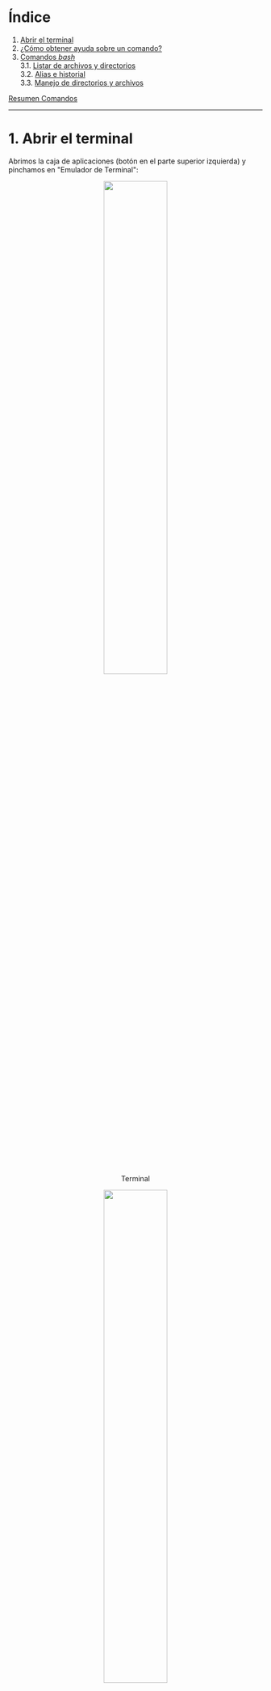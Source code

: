 # Índice <a name="indice"></a>

1. [Abrir el terminal](#terminal)
2. [¿Cómo obtener ayuda sobre un comando?](#ayuda)  
3. [Comandos _bash_](#comandos)  
	3.1. [Listar de archivos y directorios](#archivos)  
	3.2. [Alias e historial](#alias)  
	3.3. [Manejo de directorios y archivos](#directorios)
	<!--
	3.4. [Manipulación de archivos](#ficheros)
			Texto plano vs binarios
			echo y stdout, sterr, stdin

			less, cat (zcat), head, tail, wc, grep 

			# No da tiempo cut, sed, sort, uniq, awk
			Compresión/descompresión

	3.5. Pipes y _bash scripting_ básico
	3.6. Conexión a un servidor (ifconfig y ssh)
	-->

[Resumen Comandos](#resumen)

***

# 1. Abrir el terminal <a name="terminal"></a> 

Abrimos la caja de aplicaciones (botón en el parte superior izquierda) y pinchamos en "Emulador de Terminal":  
<p align="center" width="100%">
	<img width="50%" src="./images/desktop.png">
</p>

<p align="center">Terminal</p>
<p align="center" width="100%">
	<img width="50%" src="./images/terminal.png">
</p>

# 2. ¿Cómo obtener ayuda sobre un comando?  <a name="ayuda"></a>  

> Ir al [Índice](#indice)

Para obtener ayuda sobre el uso de cualquier comando de _bash_ (_shell_ más habitual en GNU/Linux) podemos recurrir al [manual oficial de _bash_](https://www.gnu.org/software/bash/manual/bash.html), pero también podemos obtener ayuda directamente en el terminal usando el siguiente comando:  

```bash
# Quiero saber qué opciones tiene el comando "ls"
man ls
```

<p align="center" width="100%">
	<img width="50%" src="./images/man_ls.png">
</p>


También podemos probar lo siguiente:
```bash
ls --help
```

> [!NOTE]  
> Algunos comandos en lugar de _--help_ usan sólo _-h_.  

Si usamos el segundo comando nos muestra en el terminal (salida estándar o _stdout_) todo el texto de la ayuda completo y tendremos que ir subiendo para buscar la información que buscamos. Sin embargo, con _mam ls_ la ayuda se muestra poco a poco de modo que pulsado las flechas del teclado (o también la barra espaciadora) podremos ir avanzando en el texto de la ayuda. Para salir debemos pulsar "q" o _ctrl+c_ (cancelar un proceso). 

Otra opción sería usar el comando _whatis_ que nos devuelve una muy breve reseña de en qué consiste el comando:

```bash
whatis ls
# Salida: ls (1) - list directory contents
```

Una herramienta muy útil online es [explainshell.com](https://explainshell.com/) donde podemos poner el comando completo que no entendemos (con sus parámetros/opciones) y nos explicada cada parte de éste de una manera bastante visual:  

<p align="center" width="100%">
	<img width="100%" src="./images/explainshell.png">
</p>

Finalmente, todo buen "Bioinformático" copia y pega el comando (o el mensaje de error de algún comando) en _google_ para encontrar la solución navegando por las distintas páginas. Pero más recientemente, las herramientas de inteligencia artificial (ChatGPT, Gemini, Copilot, etc.) nos permiten obtener la misma ayuda sin necesidad de navegar por varias páginas hasta encontrar la solución (pero hay que tener unos conocimientos mínimos para entender si lo que nos está diciendo es correcto o no).  

<p align="center" width="100%">
	<img width="75%" src="./images/gemini.png">
</p>

# 3. Comandos _bash_ <a name="comandos"><a/>  

[Índice](#indice)

La mayoría de las distribuciones de GNU/Linux utilizan _bash_ como _shell_ pero existen muchas otras como _tsch_, _zsh_, _sh_, _ksh_, etc. En Mac, desde que utilizan sus propios procesadores (M1, M2, etc.) utilizan por defecto _zsh_, que se puede cambiar por _bash_, aunque la mayoría de los comandos son iguales en todas las _shell_. 


## 3.1. Listar de archivos y carpetas <a name="archivos"><a/>  

> Ir al [Índice](#indice)

### _ls_ (_list_)

Este comando permite ver/listar los archivos/ficheros y las carpetas/directorios que hay en la ubicación actual:  

```bash
ls
```
<p align="center" width="100%">
	<img width="75%" src="./images/ls.png">
</p>

En la mayoría de las _shells_ actualmente los archivos y directorias se colorean de manera diferente (también los enlaces simbólicos o accessos directos, ver más abajo para saber que son).  

Pero si no es así y queremos ver los archivos y carpetas coloreados diferencialmente debemos usar la siguiente opción:  

```bash
ls --color=auto

# En Mac sería: ls -G
```

Si queremos obtener más información de los archivos y directorios podemos utilizar la opción _-l_ que además nos proporciona un formato tipo tabla más fácil de visualizar:  

```bash
ls -l
```
<p align="center" width="100%">
	<img width="75%" src="./images/ls2.png">
</p>


El espacio que ocupan los archivos por defecto se nos indica en bytes, pero si queremos que se indique de una manera más comprensible podemos añadir la opción _-h_:

```bash
ls -l -h 

# También podemos juntar las opciones

ls -lh
```
<p align="center" width="100%">
	<img width="75%" src="./images/ls3.png">
</p>

Si queremos ordenar los archivos por su fecha de modificación (más reciente a más antiguo) podemos utilizar la opción _-t_:

```bash
ls -lht
```

<p align="center" width="100%">
	<img width="75%" src="./images/ls4.png">
</p>

Si queremos que el orden sea el inverso (más antiguo a más reciente) añadimos la opción _-r_:

```bash
ls -lhtr
```

<p align="center" width="100%">
	<img width="75%" src="./images/ls5.png">
</p>

Lo que nos muestra el comando _ls_ con las opciones que hemos visto hasta ahora son solo los archivos y directorios visibles, sin embargo, hay muchos otros archivos o directorios ocultos, cuyo nombre empieza por "." que generalmente no vemos, y que conviene no tocar si no tenemos mucha experiencia con GNU/Linux. Para ver los archivos y directorios ocultos usaremos la opción _-a_:

```bash
ls -lha
```

<p align="center" width="100%">
	<img width="75%" src="./images/ls6.png">
</p>

<a name="dir_especiales"><a/>
Aquí quiero que veamos dos directorios especiales que existen dentro de todos los directorios:

- Directorio ".": hace referencia al propio directorio en el que nos encontramos.  
- Directorio "..": hace referencia al directorio superior (_parent_) que nos permitirá cambiar a este.  

La utilidad de estos dos directorios especiales los veremos en el siguiente apartado.  

Otro archivo oculto interesante es _.profile_ o _.bashrc_ donde, cuando tiene más experiencia, puedes incluir instrucciones que se ejecutarán al arrastar el terminal.  

> Si queremos crear un fichero oculto por la razón que sea, simplemente tenemos que cambiarle el nombre para que empiece por ".".  

## 3.2 Alias e historial <a name="alias"><a/>  

> Ir al [Índice](#indice)

En el caso del comando _ls_, que es un comando muy utilizado, si queremos usar varias de las opciones que hemos visto, puede ser un poco tedioso escribirlo todas las veces (_ls -lh --color=auto_). Afortunadamente, en casi todos los sistemas basado en Linux tenemos la opción de pulsar la flecha hacia arriba para ver los comandos que hemos escrito anteriormente (con posibilidad de editarlos si había algún error). Esto es lo que se conoce como historial, que también podemos verlo escribiendo _history_. 

```bash
history
```

<p align="center" width="100%">
	<img width="50%" src="./images/history.png">
</p>

Podemos copiar comandos del historial para volver a usarlos. 

> [!IMPORTANT]
> Para copiar y pegar en el terminal no se usa _**ctrl+c**_ y _**ctrl+v**_ (principalmente porque _**ctrl+c**_ está reservado para cancelar algún comando en ejecución). Podemos usar el botón derecho del ratón y darle a copiar/pegar en el menú que aparece o podemos usar _**ctrl+shift+c**_ para copiar y _**ctrl+shift+v**_ para pegar (si lo que copiamos y pegamos tienes varias líneas aparecerá una ventana que nos preguntará si estamos seguros).  

Además del historial, podemos crear un _alias_ (es como una especie de acceso directo o atajo). Tendremos que decidir un nombre para nuestro comando abreviado (por ejemplo, yo voy a usar la letra "l":

```bash
alias l='ls -lh --color=auto'
```

> [!IMPORTANT]
> Hay que tener cuidado al elegir el nombre de los alias para evitar usar algún termino que ya exista para otro comando.  

De este modo cada vez que yo ejecute _l_ en realidad estaré ejecutando _ls -lh --color=auto_. Sin embargo, cuando cerremos el terminal y lo volvamos a abrir el alias habrá desaparecido. Para hacerlo permanente habrá que meter esta instrucción en el fichero _.bashrc_ (en otras _shells_ este fichero puede llamarse de manera diferente: _.tcshrc_, _.zhrc_, etc.). Estos ficheros se denominan _ficheros de iniciación_ y contienen instrucciones esenciales para el funcinamiento de la _shell_ como la localización de los comandos, librerías y binarios que estamos ejecutando. Estos ficheros son leidos cuando iniciamos una sesión en el terminal.  

Para añadir una insctrucción en _.bashrc_ vamos a utilizar un editor de texto que viene integrado en el terminal: _nano_.  

```bash
nano .bashrc
```
<p align="center" width="100%">
	<img width="75%" src="./images/nano1.png">
</p>

Este fichero contiene muchas instrucciones que no vamos a tocar. Simplemente iremos al final del fichero, usando las fechas del teclado, y añadiremos al final el alias que queremos usar:  

<p align="center" width="100%">
	<img width="75%" src="./images/nano2.png">
</p>

Para salir/guardar los cambios pulsamos _**ctrl+x**_, nos preguntará si queremos guardar los cambios, pulsaremos "y" y luego nos pedirá confirmar el nombre del fichero pulsando "enter".  

Entonces habremos salido del editor, pero aún no se habrán actualizado los cambios que hemos introducido en el fichero. Para actualizarlo podemos hacer un _source .bashrc_, que básicamente lee el fichero y ejecuta los comando que hay en él o bien cerramos el terminal y lo volvemos a abrir, ya que estos ficheros se leen/ejecutan al arrascar el terminal. Ahora ya tenemos el alias disponible y no tendremos que volver a escribir todo el comando de nuevo. Obviamente podemos tener todos los alias que queramos, por ejemplo, otro alias interesante sería _alias ll='ls -lhtra --color=auto'_ que nos permite ver todos los ficheros, incluidos los ocultos ordenados por fecha de manera inversa. Esto es útil para ver los ficheros/directorios nuevos que se hayan creado como parte de un programa/comando que estemos ejecutando.  

## 3.3. Manejo de directorios y archivos <a name="directorios"><a/>  

> Ir al [Índice](#indice)

Antes de empezar a aprender los comandos necesarios para movernos y manejar directorios es necesario que conozcamos la estructura de directorios de Linux. 

Los sistemas GNU/Linux tienen un patrón bastante estricto y específico al respecto de la organización jerárquica de los directorios, definido por _Filesystem Hierarquy Standard_ (_FHS_), para evitar problemas de compatibilidad entre distribuciones y conseguir un sistema operativo sólido.  

La base de esta jerarquía es el directorio raíz (_root_), que se representa con el signo «/», y contiene al resto de directorios/archivos. 

<p align="center" width="100%">
	<img width="100%" src="./images/tree.jpg">
</p>

Dentro del directorio raíz («/») encontramos varios directorios que posee funciones específicas para el sistema operativo. Los principales se describen en la siguiente tabla:


| Directorio  | Descripción                                                                                                                         |
|-------------|-------------------------------------------------------------------------------------------------------------------------------------|
| /bin        | aplicaciones binarias importantes                                                                                                   |
| /boot       | Ficheros de configuración del arranque, núcleos y otros ficheros necesarios para el arranque (boot) del equipo.                     |
| /dev        | los ficheros de dispositivo                                                                                                         |
| /etc        | ficheros de configuración, scripts de arranque, etc.                                                                                |
| /home       | directorios personales (home) para los diferentes usuarios.                                                                         |
| /lib        | librerías del sistema (libraries)                                                                                                   |
| /media      | particiones montadas (cargadas) automáticamente en el disco duro y medios (media) extraíbles como CDs, cámaras digitales, etc.      |
| /mnt        | sistemas de archivos montados manualmente en el disco duro.                                                                         |
| /opt        | proporciona una ubicación donde instalar aplicaciones opcionales (de terceros)                                                      |
| /proc       | directorio dinámico especial que mantiene información sobre el estado del sistema, incluyendo los procesos actualmente en ejecución |
| /root       | directorio personal del usuario root (superusuario); también llamado "barra-root".                                                  |
| /sbin       | binarios importantes del sistema                                                                                                    |
| /sys        | archivos del sistema (system)                                                                                                       |
| /tmp        | temporary files                                                                                                                     |
| /usr        | aplicaciones y archivos a los que puede acceder la mayoría de los usuarios                                                          |
| /var        | archivos variables como archivos de registros y bases de datos                                                                      |  

Para más detalles ver: [Linux Fundation](https://www.linuxfoundation.org/blog/blog/classic-sysadmin-the-linux-filesystem-explained), [Ayuda Linux](https://ayudalinux.com/estructura-sistema-archivos/) y [Ayuda Ubuntu](https://help.ubuntu.com/kubuntu/desktopguide/es/directories-file-systems.html).  

En este punto no es muy importante conocer los detalles de cada uno de estos directorios, ya que para hacer modificaciones en estos se requieren conocimientos más avanzados. 

El único directorio en el que nosotros vamos a trabajar en _home_, que contiene los archivos/directorios de cada uno de los usuarios (un mismo equipo con Linux puede tener más de un usuario definido, igual que en otros sistemas operativos). Cuando arrancamos el terminal o el visor de archivos generalmente nos llevará a la carpeta de nuestro usuario dentro de la carpeta _home_, por ejemplo, _/home/usuario/_. Para saber el directorio en el que nos encontramos podemos utilizar el comando _pwd_:

```bash
pwd

# Salida: /home/usuario
```

### Moverse entre directorios

Para cambiar de directorio utilizaremos el comando _cd_ (_change directory_). Por ejemplo, si queremos acceder a la carpeta _Descargas_ dentro de nuestra carpeta de usuario podemos escribir:

```bash
cd Descargas
```

Tras ello podemos comprobar con _pwd_ que ahora estamos en la carpeta _/home/usuario/Descargas/_.  

¿Qué ocurre si en lugar de _Descargas_ nos equivocamos y escribimos el nombre mal por error?  

```bash
cd descargas

# Salida: bash: cd: descargas: No existe el archivo o el directorio
```
> [!IMPORTANT]
> Efectivamente, Linux distingue entre mayúsculas y minúsculas, y por lo tanto, la carpeta _descargas_ no existe, y así nos lo indica el comando cuando lo ejecutamos.  

Para evitar este tipo de errores al escribir podemos hacer uso del tabulador (tecla TAB). Simplemente escribiendo las primeras letras del nombre de un archivo o directorio el terminal completará el nombre si sólo hay una opción, si hubiera más, pulsando TAB dos veces, te mostrará los nombre disponibles en el directorio actual. En el segundo caso podemos añadir alguna letra más del nombre y pulsar TAB para que se complete el nombre. Esto se conoce como _autocompletado_, y es muy útil para evitar errores.  

Bien, ahora que estamos en _/home/usuario/Descargas/_, ¿cómo vuelvo hacia atrás, a la carpeta anterior?  
Para ello usaremos uno de los 2 directorios especiales que hay dentro de cada directorio que vimos antes (ver [aquí](#dir_especiales)). En este caso usaremos el directorio ".." que hace referencia al directorio superior (_parent_), el que esta justo encima en la jerarquía:

```bash
cd ..
```

Ahora, si usamos _pwd_, podremos comprobar que hemos vuelto a _/home/usuario/_, y por lo tanto, hemos salido de la carpeta _Descargas_. 

Si queremos movernes varios niveles al mismo tiempo podemos encaderar la ruta a la que queremos entrar, Por ejemplo:

```bash
cd snap/firefox/common/
```

Y para ir hacia atrás varios directorios basta con encaderar ".." así:

```bash
cd ../../..
```

De este modo hemos ido 3 directorios hacia abajo en el jerarquía, hasta llegar a _/home/usuario/snap/firefox/common/_ y luego hemos subido 3 directorio para volver a _/home/usuario/_. 

Si ejecutamos el comando _cd_ sin ningún argumento (en este caso una ruta de un directorio) nos llegará a la carpeta _/home/usuario/_, que generalmente se refiero como _home_. También es posible hacer lo mismo con el caracter especial «~» (virgulilla, alt+4):

```bash
cd ~

# o podríamos usar este comodín en una ruta de directorios si no estamos en home

cd ~/snap/firefox/common/

# Esto es lo mismo que 
cd /home/usuario/snap/firefox/common/

# ~ = /home/usuario/

```

La otra carpeta especial que vimos anteriormente (".") hace referencia al directorio en el que estamos, es como decirle a la _shell_ que estamos aquí. Por lo tanto, podemos especificar un poco más al cambiar de directorio, borrar un directorio o un fichero, etc., añadiendo este punto en las instrucciones:

```bash
# Ejemplos- 
cd ./bia
rm -r ./bia
rm ./mi_fichero.txt
```
Esto no parece muy útil ahora mismo (a la par que inecesario), pero lo será necesario más adelante.

Por otro lado, si en lugar de movernos con _cd_, lo único que queremos es ver que hay en una carpeta podemos usar el comando _ls_ con la ruta que queremos explorar:

```bash
ls -lh snap/firefox/
# o
ls -lh ./snap/firefox/
# o
ls -lh ~/snap/firefox/
# o
ls -lh /home/usuario/snap/firefox/

# Todas son equivalentes
```
De esta manera veremos el contenido de la carpeta sin movernos de donde estamos.  

### Crear y borrar archivos y carpetas

Ahora vamos a crear un directorio con el comando _mkdir_ (_make directory_):

```bash
# vamos a home
cd
#
mkdir bia
```

Para eliminarlo usaremos el comando _rmdir_ (_remove directory_):
```bash
rmdir bia
```

> [!NOTE]
> _rmdir_ sólo sirve para eliminar directorios que estén vacíos.  

Vamos ahora a crear el directorio de nuevo, nos meteremos en este, y vamos a crear un fichero en su interior con el comando _touch_ (crea un fichero vacío con el nombre especificado) y un subdirectorio:

```bash
mkdir bia
cd bia
touch mi_fichero.txt
mkdir sub_bia
cd ..
```
> [!NOTE]
> Es recomendable no usar espacios, tildes o caracteres especiales (¿?!$.., salvo "-" o "\_") en los nombres de archivos o directorios en Linux. 

Si ahora intentamos borrar el directorio con _rmdir_ nos a dará el siguiente error:

`rmdir: fallo al borrar 'bia': El directorio no está vacío`

Podemos entrar en el directorio _bia_ y borrar el archivo _mi_fichero.txt_ con el comando _rm_ (_remove_) y el subdirectorio _sub_bia_ con _rmdir_ (que está vacío)...

```bash
cd bia
rm mi_fichero.txt
rmdir sub_bia
cd ..
```

O, podemos hacer uso de la _-r_ del comando _rm_ que elimina el contenido de un directorio de manera recursiva, es decir, entra en el directorio y todos los subdirectorio y elimina todas los archivos y directorios que encuentre.  

```bash
rm -r bia
```

> [!WARNING]
> Lo que se borra en el terminal (a través de la _shell_) se elimina definitivamente, no va a ninguna papelera de reciclaje de la que podemos recuperar lo archivos o directorios. Por lo tanto, hay que estar muy seguro cuando se borra algo. Para evitar errores podemos usar la opción _-i_ de _rm_ para que nos pregunte antes de borrar si estamos seguros (_rm -i mi_fichero.txt_). Podríamos incluir un alias en _.bashrc_ como ya hicimos antes para que siempre nos pregunta y evitar problemas (_alias rm='rm -i'_).  


### Mover/renombrar y copiar archivos y directorios

Antes de empezar necesitamos crear algunos archivos y directorios:

```bash
cd
mkdir bia
cd bia
mkdir sub_bia
mkdir sub_bia_2
touch mi_fichero.txt
touch ./sub_bia_2/mi_fichero_2.txt
cd ~/bia
```

Podemos usar el comando _tree_ para ver la estructura del directorio que hemos creado:
```bash
tree .

# Salida:
# .
#├── mi_fichero.txt
#├── sub_bia
#└── sub_bia_2
#    └── mi_fichero_2.txt
```

Ahora vamos a hacer algunos movimientos. 

Vamos a mover _mi_fichero.txt_ a la carpeta _sub_bia_. Para ello usaremos el comando _mv_ (_move_):
```bash
mv mi_fichero.txt sub_bia

# mv ./mi_fichero.txt ./sub_bia
# También podemos añadir una barra (slash) al final de sub_bia para especificar que es un directorio
# mv ./mi_fichero.txt ./sub_bia/

tree .
# .
# ├── sub_bia
# │   └── mi_fichero.txt
# └── sub_bia_2
#     └── mi_fichero_2.txt
```

Para mover directorios se hace exáctamente igual. Vamos a mover _sub_bia_ dentro de _sub_bia_2_:

```bash
mv sub_bia sub_bia_2
# mv ./sub_bia ./sub_bia_2
# mv ./sub_bia/ ./sub_bia_2/
tree .
# .
# └── sub_bia_2
#     ├── mi_fichero_2.txt
#     └── sub_bia
#         └── mi_fichero.txt
```

Básicamente el comando _mv_ toma 2 argumentos (o más, ver más abajo); lo que queremos mover y dónde queremos moverlo.  

¿Cómo muevo la carpeta _sub_bia_ fuera de _sub_bia_2_ donde estaba antes? Hay varias opciones:

```bash
# Escribiendo las rutas completas (o rutas absolutas)
mv /home/usuario/bia/sub_bia_2/sub_bia/ /home/usuario/bia/

# Usando la carpeta especial "." (desde /home/usuario/bia/, es decir, le decimos que mueva la carpeta a "aquí")
mv sub_bia_2/sub_bia .
# mv ./sub_bia_2/sub_bia .
# mv ./sub_bia_2/sub_bia/ .

# Usando la carpeta especial ".." (desde /home/usuario/bia/sub_bia_2/, es decir, le decimos que mueva la carpeta a la carpeta superior o parent)
cd sub_bia_2
mv sub_bia ..
# mv ./sub_bia ..
# mv ./sub_bia/ ..
```
Con ficheros, en lugar de directorios el comando _mv_ funciona exáctamente igual. También podemos mover más de una cosa a la vez. Para ello, le vamos a indicar varias cosas que queremos mover y por último el destino. Es decir, en este caso, el comando tomará más argumentos, siendo el último el destino. Vamos a mover los ficheros _mi_fichero.txt_ (dentro de _sub_bia_) y _mi_fichero_2.txt_ (dentro de _sub_bia_2_) a la carpeta superior (_bia_):

```bash
cd /home/usuario/bia
mv sub_bia/mi_fichero.txt sub_bia_2/mi_fichero_2.txt .
# mv /home/usuario/bia/sub_bia/mi_fichero.txt /home/usuario/bia/sub_bia_2/mi_fichero_2.txt /home/usuario/bia
tree .
#.
#├── mi_fichero_2.txt
#├── mi_fichero.txt
#├── sub_bia
#└── sub_bia_2
```

¿Cómo cambiamos el nombre a un archivo/directorio? 

Usando el comando _mv_, pero en lugar de ponerle un destino distinto al actual le indicamos el nuevo nombre que queremos darle. Obviamente este nuevo nombre debe ser único, que no exista un archivo o directorio con ese nombre, porque en el caso de existir lo que estamos haciendo en mover el archivo/directorio o en el peor de los casos estaremos sobre-escribiendo un archivo que ya existe. Vamos a renombrar _mi_fichero.txt_ a _mi_archivo.txt_:

```bash
mv mi_fichero.txt mi_archivo.txt
tree .
#.
#├── mi_fichero_2.txt
#├── mi_archivo.txt
#├── sub_bia
#└── sub_bia_2
```

Ahora vamos a renombrar el directorio _sub_bia_:

```bash
mv sub_bia sub_bia_1
tree .
#.
#├── mi_fichero_2.txt
#├── mi_archivo.txt
#├── sub_bia_1
#└── sub_bia_2
```

Las operaciones de renombrado y movimiento se pueden combinar, es decir, podemos mover y renombrar un fichero/directorio a la vez:

```bash
mv mi_fichero_2.txt ./sub_bia_2/mi_archivo_2.txt

tree .
#.
#├── mi_archivo.txt
#├── sub_bia_1
#└── sub_bia_2
#    └── mi_archivo_2.txt
```

Tomamos _mi_fichero_2.txt_ y le damos un nuevo destino en _sub_bia_2_ con un nuevo nombre _mi_archivo_2.txt_.  

Para copiar archivos o carpetas usaremos el comando _cp_ (_copy_) de manera muy similar a cómo hemos usado el comando _mv_. En general a _cp_ debemos pasarle 2 argumentos, aquello que queremos copias (archivos or directorios) y dónde queremos copiarlos.  

Por ejemplo, vamos a copiar el fichero _mi_archivo.txt_ al interior de la carpeta _sub_bia_1_:

```bash
cp mi_archivo.txt sub_bia_1

tree .
#.
#├── mi_archivo.txt
#├── sub_bia_1
#    └── mi_archivo.txt
#└── sub_bia_2
#    └── mi_archivo_2.txt
```

¿Cómo hago una copia del fichero _mi_archivo.txt_ en el mismo directorio? Obviamente no podrá llamarse igual, porque entonces no estaremos haciendo una copia. Entonces, en lugar de darle un destino como segundo argumento, tendremos que darle un nuevo nombre (que no ha de existir en el directorio):

```bash
cp mi_archivo.txt mi_archivo_3.txt

tree .
#.
#├── mi_archivo_3.txt
#├── mi_archivo.txt
#├── sub_bia_1
#    └── mi_archivo.txt
#└── sub_bia_2
#    └── mi_archivo_2.txt
```

¿Cómo copiamos directorios? Usamos la misma estrategia, pero debemos añadir al comando _cp_ la opción _-r_ (_recursive_), que copiará el directorio y todo su contenido:

```bash
cp -r sub_bia_1 sub_bia_2

tree .
#.
#├── mi_archivo_3.txt
#├── mi_archivo.txt
#├── sub_bia_1
#│    └── mi_archivo.txt
#└── sub_bia_2
#    ├── mi_archivo_2.txt
#    └── sub_bia_1
#        └── mi_archivo.txt
```

Con el comando _cp_ podemos copiar y renombrar al mismo tiempo, parecido a como hicimos con _mv_, además del destino en el que queremos copiar el archivo/directorio, debemos incluir el nuevo nombre:

```bash
cp -r sub_bia_1 sub_bia_2/sub_bia_3

tree .
#.
#├── mi_archivo_3.txt
#├── mi_archivo.txt
#├── sub_bia_1
#│    └── mi_archivo.txt
#└── sub_bia_2
#    ├── mi_archivo_2.txt
#    └── sub_bia_1
#        └── mi_archivo.txt
#    └── sub_bia_3
#        └── mi_archivo.txt
```

Como en _mv_ podemos procesar, en el caso de _cp_ copiar, varios archivos/directorios al mismo tiempo, incluyendo siempre el destino como último argumento del comando:


```bash
cp mi_archivo.txt mi_archivo_3.txt sub_bia_2

tree .
#.
#├── mi_archivo_3.txt
#├── mi_archivo.txt
#├── sub_bia_1
#│    └── mi_archivo.txt
#└── sub_bia_2
#    ├── mi_archivo_2.txt
#    ├── mi_archivo_3.txt
#    ├── mi_archivo.txt
#    └── sub_bia_1
#        └── mi_archivo.txt
#    └── sub_bia_3
#        └── mi_archivo.txt
```

### Wildcards

Si quisieramos mover o copiar muchos archivos/directorios ponerlos todos como argumentos puede ser bastante tedioso. Imaginad que queremos mover 20 archivos, tendríamos que poner 20 argumentos en el comando y luego el destino. Para hacer esto más sencillo tenemos lo que se conoce como _wildcards_, que podríamos traducir como comodines. Vamos a ver los 2 más importantes: «\*» y «?» (para más info ver [aquí](https://rsg-ecuador.github.io/unix.bioinfo.rsgecuador/content/Curso_basico/03_Manejo_terminal/5_wildcards.html)). 

El comodín «?» sirve para sustituir un único caracter por cualquier cosa. Por ejemplo, si quieramos mover los archivos _mi_archivo_2.txt_ y _mi_archivo_3.txt_ dentro de la carpeta _sub_bia_2_ lo podríamos hacer así:

```bash
cd sub_bia_2
mv mi_archivo_?.txt sub_bia_1
cd ..

tree .
#.
#├── mi_archivo_3.txt
#├── mi_archivo.txt
#├── sub_bia_1
#│    └── mi_archivo.txt
#└── sub_bia_2
#    ├── mi_archivo.txt
#    ├── sub_bia_1
#    │    ├── mi_archivo_2.txt
#    │    ├── mi_archivo_3.txt
#    │    └── mi_archivo.txt
#    └── sub_bia_3
#        └── mi_archivo.txt
```

En este ejemplo, los nombres sólo se diferencia en un caracter, podemos añadir tanto «?» como sean necesario (ex: _mi_archivo??.txt_ permitiría copiar todos los fichero tipo _mi_archivo_01.txt_, _mi_archivo_02.txt_, _mi_archivo_xx.txt_, etc., siempre son 2 caracteres en la zona de los 2 comodines).  


El segundo comodín, «\*», permite sustituir cualquier caracter y cualquier número de caracteres, lo que lo hace más potente que el primero. Vamos a crear una nueva carpeta y vamos a copiar todos los archivos acabados en _.txt_ de la carpeta _sub_bia_2/sub_bia_1_:

```bash
mkdir sub_bia_4
cp ./sub_bia_2/sub_bia_1/*.txt sub_bia_4

tree .

#.
#├── mi_archivo_3.txt
#├── mi_archivo.txt
#├── sub_bia_1
#│    └── mi_archivo.txt
#├── sub_bia_2
#│    ├── mi_archivo.txt
#│    ├── sub_bia_1
#│    │    ├── mi_archivo_2.txt
#│    │    ├── mi_archivo_3.txt
#│    │    └── mi_archivo.txt
#│    └── sub_bia_3
#│        └── mi_archivo.txt
#└── sub_bia_4
#    ├── mi_archivo_2.txt
#    ├── mi_archivo_3.txt
#    └── mi_archivo.txt
```

También podemos usar los comodines (_wildcards_) para eliminar varios archivos/directorios al mismo tiempo:

```bash
rm ./sub_bia_4/*.txt

tree .

#.
#├── mi_archivo_3.txt
#├── mi_archivo.txt
#├── sub_bia_1
#│    └── mi_archivo.txt
#├── sub_bia_2
#│    ├── mi_archivo.txt
#│    ├── sub_bia_1
#│    │    ├── mi_archivo_2.txt
#│    │    ├── mi_archivo_3.txt
#│    │    └── mi_archivo.txt
#│    └── sub_bia_3
#│        └── mi_archivo.txt
#└── sub_bia_4
```

### Enlaces simbólicos (_symbolic links_)

Si trabajamos con archivos de secuenciación masiva, a veces, lo archivos son muy grandes (≥1Gb), y dado que contienen los datos fundamentales de nuestro experimento, es mejor no manipularlos directamente, ni trabajar en el directorio en el que los tenemos, para evitar borrados accidentales. Obviamente podríamos crear una copia de los archivos, pero eso podría suponer problemas de almacenamiento en el disco duro, que podría llenarse e impedir realizar cualquier análisis for falta de espacio. Para solucionar esto (y otros problemas similares en otras áreas) existe lo que se conoce como **Enlaces simbólicos**. Son similares a los _accesos directos_ en otros sistemas operativos como Windows. Básicamente crearemos un enlace, no una copia, del archivo en otro lugar para poder trabajar con lo archivos. Si accidentalmente barrásemos este enlace simbólico, no pasaría nada, porque el archivo original estaría protegido en otro lugar. Para crear los enlaces simbólicos usaremos el comando _ls_. Vamos crear algunos directorios y archivos para el ejemplo:

```bash
cd
mkdir datos
cd datos
touch secuencias_super_importantes.fastq
cd ..
```

Ahora tenemos nuestros datos, que hemos obtenido con esfuerzo y probablemente con un coste elevado, y no queremos perderlos. Para trabajar con los datos haremos un enlace simbólico al archivo en otro directorio separado:

```bash
cd
mkdir analisis_datos
cd analisis_datos
ln -s /home/usuario/datos/secuencias_super_importantes.fastq .
```
<p align="center" width="100%">
	<img width="100%" src="./images/link.png">
</p>

Como vemos los enlaces simbólicos se representa con un color diferente (_ls -lh --color=auto_) y nos indica dónde está el fichero original.

Hemos usado la opción _-s_ que significa _soft_, que es el tipo más habitual y para este curso no vamos a necesitar de otros tipos. Si queréis conocer más sobre los enlaces simbólicos podéis leerlo [aquí](https://rm-rf.es/diferencias-entre-soft-symbolic-y-hard-links/). 

También podemos ver que hemos puesto la ruta absoluta (desde la raiz «/»), que es lo más recomendable, aunque en Linux se podrían usar rutas relativas a nuestra posición actual (usando «..») y añadiendo la opción _-r_. Además, podemos nombrar nuestro enlace de una manera diferente al archivo original, dándole un nuevo nombre en el destino:

```bash
ln -sr ../datos/secuencias_super_importantes.fastq ./secuencias.fastq

tree .
#.
#├── secuencias.fastq -> ../datos/secuencias_super_importantes.fastq
#└── secuencias_super_importantes.fastq -> /home/usuario/datos/secuencias_super_importantes.fastq
```

Ahora podemos trabajar con los enlaces simbólicos como si fueran los archivos originales, sin miedo a perder la información, pues si los borramos, solo borramos el enlace, y además no ocupan casi nada en el disco duro, por lo que estamos ahorrando mucho espacio.  

> [!WARNING]
> En Mac, que es Linux, no existe la opción _«-r»_ por lo que hay que utilizar siempre rutas absolutas.  


